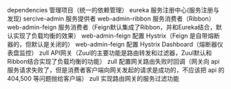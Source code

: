 dependencies 管理项目（统一的依赖管理）
eureka 服务注册中心(服务注册与发现)
sercive-admin 服务提供者
web-admin-ribbon 服务消费者（Ribbon）
web-admin-feign 服务消费者（Feign默认集成了Ribbon，并和Eureka结合，默认实现了负载均衡的效果）
web-admin-feign 配置 Hystrix（Feign 是自带熔断器的，但默认是关闭的）
web-admin-feign 配置 Hystrix Dashboard（熔断器仪表盘监控）
zull API网关（Zuul的主要功能是路由转发和过滤器，Zuul默认和Ribbon结合实现了负载均衡的功能）
zull 配置网关路由失败时回调（网关向 api 服务请求失败了，但是消费者客户端向网关发起的请求是成功的，不应该把 api 的 404,500 等问题抛给客户端）
zull 实现路由网关的服务过滤功能
